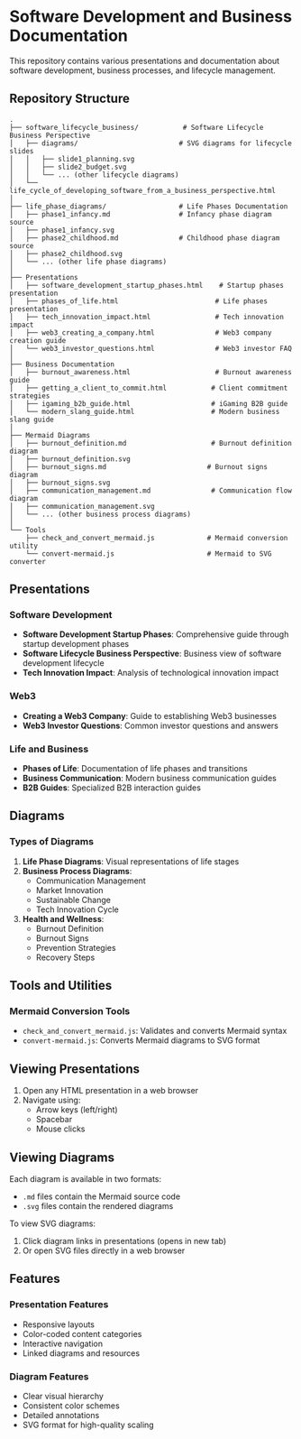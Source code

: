 # Software Development and Business Documentation

This repository contains various presentations and documentation about software development, business processes, and lifecycle management.

## Repository Structure

```
.
├── software_lifecycle_business/           # Software Lifecycle Business Perspective
│   ├── diagrams/                         # SVG diagrams for lifecycle slides
│   │   ├── slide1_planning.svg
│   │   ├── slide2_budget.svg
│   │   └── ... (other lifecycle diagrams)
│   └── life_cycle_of_developing_software_from_a_business_perspective.html
│
├── life_phase_diagrams/                  # Life Phases Documentation
│   ├── phase1_infancy.md                 # Infancy phase diagram source
│   ├── phase1_infancy.svg               
│   ├── phase2_childhood.md               # Childhood phase diagram source
│   ├── phase2_childhood.svg
│   └── ... (other life phase diagrams)
│
├── Presentations
│   ├── software_development_startup_phases.html    # Startup phases presentation
│   ├── phases_of_life.html                        # Life phases presentation
│   ├── tech_innovation_impact.html                # Tech innovation impact
│   ├── web3_creating_a_company.html               # Web3 company creation guide
│   └── web3_investor_questions.html               # Web3 investor FAQ
│
├── Business Documentation
│   ├── burnout_awareness.html                     # Burnout awareness guide
│   ├── getting_a_client_to_commit.html           # Client commitment strategies
│   ├── igaming_b2b_guide.html                    # iGaming B2B guide
│   └── modern_slang_guide.html                   # Modern business slang guide
│
├── Mermaid Diagrams
│   ├── burnout_definition.md                     # Burnout definition diagram
│   ├── burnout_definition.svg
│   ├── burnout_signs.md                         # Burnout signs diagram
│   ├── burnout_signs.svg
│   ├── communication_management.md               # Communication flow diagram
│   ├── communication_management.svg
│   └── ... (other business process diagrams)
│
└── Tools
    ├── check_and_convert_mermaid.js             # Mermaid conversion utility
    └── convert-mermaid.js                       # Mermaid to SVG converter
```

## Presentations

### Software Development
- **Software Development Startup Phases**: Comprehensive guide through startup development phases
- **Software Lifecycle Business Perspective**: Business view of software development lifecycle
- **Tech Innovation Impact**: Analysis of technological innovation impact

### Web3
- **Creating a Web3 Company**: Guide to establishing Web3 businesses
- **Web3 Investor Questions**: Common investor questions and answers

### Life and Business
- **Phases of Life**: Documentation of life phases and transitions
- **Business Communication**: Modern business communication guides
- **B2B Guides**: Specialized B2B interaction guides

## Diagrams

### Types of Diagrams
1. **Life Phase Diagrams**: Visual representations of life stages
2. **Business Process Diagrams**: 
   - Communication Management
   - Market Innovation
   - Sustainable Change
   - Tech Innovation Cycle
3. **Health and Wellness**:
   - Burnout Definition
   - Burnout Signs
   - Prevention Strategies
   - Recovery Steps

## Tools and Utilities

### Mermaid Conversion Tools
- `check_and_convert_mermaid.js`: Validates and converts Mermaid syntax
- `convert-mermaid.js`: Converts Mermaid diagrams to SVG format

## Viewing Presentations

1. Open any HTML presentation in a web browser
2. Navigate using:
   - Arrow keys (left/right)
   - Spacebar
   - Mouse clicks

## Viewing Diagrams

Each diagram is available in two formats:
- `.md` files contain the Mermaid source code
- `.svg` files contain the rendered diagrams

To view SVG diagrams:
1. Click diagram links in presentations (opens in new tab)
2. Or open SVG files directly in a web browser

## Features

### Presentation Features
- Responsive layouts
- Color-coded content categories
- Interactive navigation
- Linked diagrams and resources

### Diagram Features
- Clear visual hierarchy
- Consistent color schemes
- Detailed annotations
- SVG format for high-quality scaling
